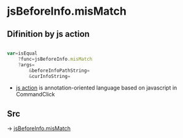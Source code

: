 # jsBeforeInfo.misMatch

## Difinition by js action

```js.js

var=isEqual
	?func=jsBeforeInfo.misMatch
	?args=
		&beforeInfoPathString=
		&curInfoString=
```

- [js action]() is annotation-oriented language based on javascript in CommandClick

## Src

-> [jsBeforeInfo.misMatch](https://github.com/puutaro/CommandClick/blob/master/app/src/main/java/com/puutaro/commandclick/fragment_lib/terminal_fragment/js_interface/judge/JsBeforeInfo.kt#L29)


